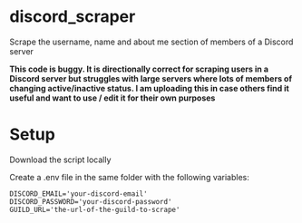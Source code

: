 # discord_scraper
Scrape the username, name and about me section of members of a Discord server


**This code is buggy. It is directionally correct for scraping users in a Discord server but struggles with large servers where lots of members of changing active/inactive status. I am uploading this in case others find it useful and want to use / edit it for their own purposes**

# Setup
Download the script locally

Create a .env file in the same folder with the following variables:
```
DISCORD_EMAIL='your-discord-email'
DISCORD_PASSWORD='your-discord-password'
GUILD_URL='the-url-of-the-guild-to-scrape'
```
